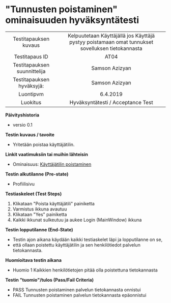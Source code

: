 # "Tunnusten poistaminen" ominaisuuden hyväksyntätesti

| | |
|:-:|:-:|
| Testitapauksen kuvaus | Kelpuutetaan Käyttäjällä jos Käyttäjä pystyy poistamaan omat tunnukset sovelluksen tietokannasta  |
| Testitapaus ID | AT04 |
| Testitapauksen suunnittelija | Samson Azizyan | 
| Testitapauksen hyväksyjä: | Samson Azizyan |
| Luontipvm | 6.4.2019 |
| Luokitus | Hyväksyntätesti / Acceptance Test |

**Päivityshistoria**

* versio 0.1 

**Testin kuvaus / tavoite**

* Yritetään poistaa käyttäjätilin.

**Linkit vaatimuksiin tai muihin lähteisin**

* Ominaisuus: [Käyttäjätilin poistaminen](f3_delete_account.md)

**Testin alkutilanne (Pre-state)** 

* Profiilisivu

**Testiaskeleet (Test Steps)**

1. Klikataan "Poista käyttäjätili" painiketta
2. Varmistus ikkuna avautuu
3. Klikataan "Yes" painiketta
4. Kaikki ikkunat sulkeutuu ja aukee Login (MainWindow) ikkuna

**Testin lopputilanne (End-State)**


* Testin ajon aikana käydään kaikki testiaskelet läpi ja lopputilanne on se,
* että ollaan poistettu käyttäjätilin ja sen henkilötiedot palvelun tietokannasta.



**Huomioitava testin aikana**

* Huomio 1 Kaikkien henkilötietojen pitää olla poistettuna tietokannasta


**Testin "tuomio"/tulos (Pass/Fail Criteria)**


* PASS Tunnusten poistaminen palvelun tietokannasta onnistui
* FAIL Tunnusten poistaminen palvelun tietokannasta epäonnistui